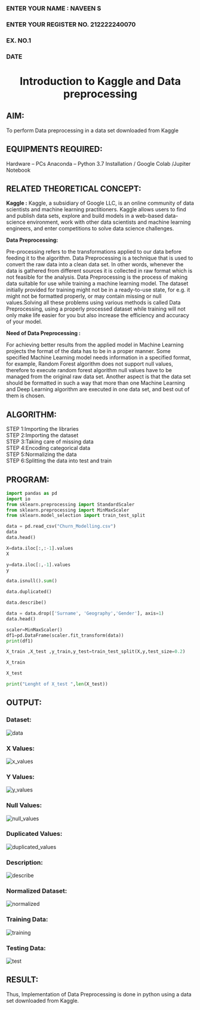 <H3>ENTER YOUR NAME : NAVEEN S</H3>
<H3>ENTER YOUR REGISTER NO. 212222240070</H3>
<H3>EX. NO.1</H3>
<H3>DATE</H3>
<H1 ALIGN =CENTER> Introduction to Kaggle and Data preprocessing</H1>

## AIM:

To perform Data preprocessing in a data set downloaded from Kaggle

## EQUIPMENTS REQUIRED:
Hardware – PCs
Anaconda – Python 3.7 Installation / Google Colab /Jupiter Notebook

## RELATED THEORETICAL CONCEPT:

**Kaggle :**
Kaggle, a subsidiary of Google LLC, is an online community of data scientists and machine learning practitioners. Kaggle allows users to find and publish data sets, explore and build models in a web-based data-science environment, work with other data scientists and machine learning engineers, and enter competitions to solve data science challenges.

**Data Preprocessing:**

Pre-processing refers to the transformations applied to our data before feeding it to the algorithm. Data Preprocessing is a technique that is used to convert the raw data into a clean data set. In other words, whenever the data is gathered from different sources it is collected in raw format which is not feasible for the analysis.
Data Preprocessing is the process of making data suitable for use while training a machine learning model. The dataset initially provided for training might not be in a ready-to-use state, for e.g. it might not be formatted properly, or may contain missing or null values.Solving all these problems using various methods is called Data Preprocessing, using a properly processed dataset while training will not only make life easier for you but also increase the efficiency and accuracy of your model.

**Need of Data Preprocessing :**

For achieving better results from the applied model in Machine Learning projects the format of the data has to be in a proper manner. Some specified Machine Learning model needs information in a specified format, for example, Random Forest algorithm does not support null values, therefore to execute random forest algorithm null values have to be managed from the original raw data set.
Another aspect is that the data set should be formatted in such a way that more than one Machine Learning and Deep Learning algorithm are executed in one data set, and best out of them is chosen.


## ALGORITHM:
STEP 1:Importing the libraries<BR>
STEP 2:Importing the dataset<BR>
STEP 3:Taking care of missing data<BR>
STEP 4:Encoding categorical data<BR>
STEP 5:Normalizing the data<BR>
STEP 6:Splitting the data into test and train<BR>


##  PROGRAM:
```py
import pandas as pd
import io
from sklearn.preprocessing import StandardScaler
from sklearn.preprocessing import MinMaxScaler
from sklearn.model_selection import train_test_split

data = pd.read_csv("Churn_Modelling.csv")
data
data.head()

X=data.iloc[:,:-1].values
X

y=data.iloc[:,-1].values
y

data.isnull().sum()

data.duplicated()

data.describe()

data = data.drop(['Surname', 'Geography','Gender'], axis=1)
data.head()

scaler=MinMaxScaler()
df1=pd.DataFrame(scaler.fit_transform(data))
print(df1)

X_train ,X_test ,y_train,y_test=train_test_split(X,y,test_size=0.2)

X_train

X_test

print("Lenght of X_test ",len(X_test))


```
## OUTPUT:
### Dataset:
![data](https://github.com/Naveensrinivasan07/Ex-1-NN/assets/119475891/3266a858-7026-457d-b074-8857923d7a07)
### X Values:
![x_values](https://github.com/Naveensrinivasan07/Ex-1-NN/assets/119475891/aade21d7-c701-4b77-bc89-2c2b3525c10a)
### Y Values:
![y_values](https://github.com/Naveensrinivasan07/Ex-1-NN/assets/119475891/d0814948-069a-4ef2-a673-f17b8d890bd3)
### Null Values:
![null_values](https://github.com/Naveensrinivasan07/Ex-1-NN/assets/119475891/6d015d44-ee3a-45c1-ba58-9eef5c14b64b)
### Duplicated Values:
![duplicated_values](https://github.com/Naveensrinivasan07/Ex-1-NN/assets/119475891/45952918-fb79-43a1-bb18-da592508ace2)
### Description:
![describe](https://github.com/Naveensrinivasan07/Ex-1-NN/assets/119475891/49a40544-613f-42c9-8f30-21247564bfa1)
### Normalized Dataset:
![normalized](https://github.com/Naveensrinivasan07/Ex-1-NN/assets/119475891/b52b7460-7491-462f-9e3e-153379875151)
### Training Data:
![training ](https://github.com/Naveensrinivasan07/Ex-1-NN/assets/119475891/92024909-59f8-45b1-b69b-03e5eed238af)
### Testing Data:
![test](https://github.com/Naveensrinivasan07/Ex-1-NN/assets/119475891/17c1c314-f771-4787-8743-320698017e55)

## RESULT:
Thus, Implementation of Data Preprocessing is done in python  using a data set downloaded from Kaggle.



